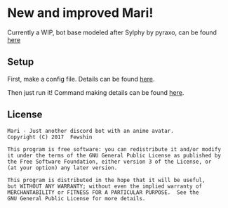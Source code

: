 # New and improved Mari! 

Currently a WIP, bot base modeled after Sylphy by pyraxo, can be found [here](https://github.com/pyraxo/sylphy)

## Setup
  First, make a config file. Details can be found [here](configExample.md).
  
  Then just run it! Command making details can be found [here](commands/how2command.md).

## License
    Mari - Just another discord bot with an anime avatar.
    Copyright (C) 2017  Fewshin

    This program is free software: you can redistribute it and/or modify
    it under the terms of the GNU General Public License as published by
    the Free Software Foundation, either version 3 of the License, or
    (at your option) any later version.

    This program is distributed in the hope that it will be useful,
    but WITHOUT ANY WARRANTY; without even the implied warranty of
    MERCHANTABILITY or FITNESS FOR A PARTICULAR PURPOSE.  See the
    GNU General Public License for more details.